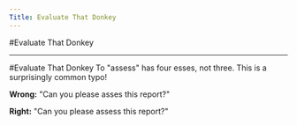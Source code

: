 ```yaml
---
Title: Evaluate That Donkey
---
```

#Evaluate That Donkey

---
#Evaluate That Donkey
To "assess" has four esses, not three. This is a surprisingly common typo!

**Wrong:** "Can you please asses this report?"

**Right:** "Can you please assess this report?"

